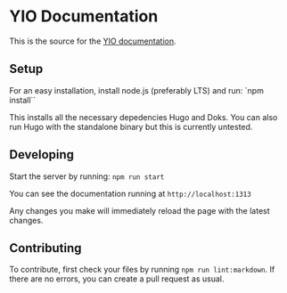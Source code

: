# YIO Documentation

This is the source for the [YIO documentation](https://yio-remote.github.io/documentation).

## Setup

For an easy installation, install node.js (preferably LTS) and run:
`npm install``

This installs all the necessary depedencies Hugo and Doks.
You can also run Hugo with the standalone binary but this is currently untested.

## Developing

Start the server by running:
`npm run start`

You can see the documentation running at `http://localhost:1313`

Any changes you make will immediately reload the page with the latest changes.

## Contributing

To contribute, first check your files by running `npm run lint:markdown`.
If there are no errors, you can create a pull request as usual.
